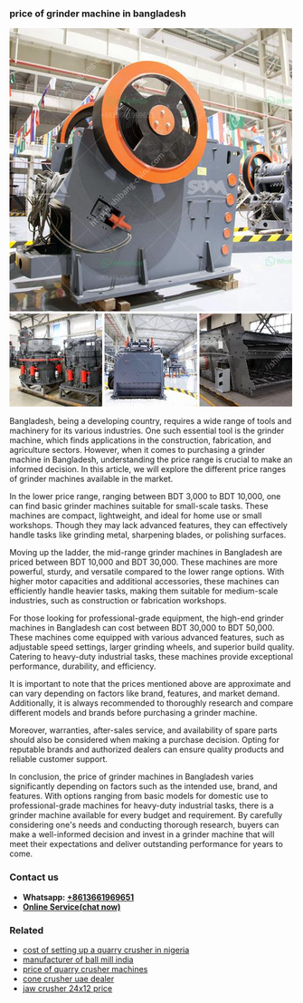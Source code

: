 <h3>price of grinder machine in bangladesh</h3><img src='1706753996.jpg' alt=''><p>Bangladesh, being a developing country, requires a wide range of tools and machinery for its various industries. One such essential tool is the grinder machine, which finds applications in the construction, fabrication, and agriculture sectors. However, when it comes to purchasing a grinder machine in Bangladesh, understanding the price range is crucial to make an informed decision. In this article, we will explore the different price ranges of grinder machines available in the market.</p><p>In the lower price range, ranging between BDT 3,000 to BDT 10,000, one can find basic grinder machines suitable for small-scale tasks. These machines are compact, lightweight, and ideal for home use or small workshops. Though they may lack advanced features, they can effectively handle tasks like grinding metal, sharpening blades, or polishing surfaces.</p><p>Moving up the ladder, the mid-range grinder machines in Bangladesh are priced between BDT 10,000 and BDT 30,000. These machines are more powerful, sturdy, and versatile compared to the lower range options. With higher motor capacities and additional accessories, these machines can efficiently handle heavier tasks, making them suitable for medium-scale industries, such as construction or fabrication workshops.</p><p>For those looking for professional-grade equipment, the high-end grinder machines in Bangladesh can cost between BDT 30,000 to BDT 50,000. These machines come equipped with various advanced features, such as adjustable speed settings, larger grinding wheels, and superior build quality. Catering to heavy-duty industrial tasks, these machines provide exceptional performance, durability, and efficiency.</p><p>It is important to note that the prices mentioned above are approximate and can vary depending on factors like brand, features, and market demand. Additionally, it is always recommended to thoroughly research and compare different models and brands before purchasing a grinder machine.</p><p>Moreover, warranties, after-sales service, and availability of spare parts should also be considered when making a purchase decision. Opting for reputable brands and authorized dealers can ensure quality products and reliable customer support.</p><p>In conclusion, the price of grinder machines in Bangladesh varies significantly depending on factors such as the intended use, brand, and features. With options ranging from basic models for domestic use to professional-grade machines for heavy-duty industrial tasks, there is a grinder machine available for every budget and requirement. By carefully considering one's needs and conducting thorough research, buyers can make a well-informed decision and invest in a grinder machine that will meet their expectations and deliver outstanding performance for years to come.</p><h3>Contact us</h3><ul><li><strong>Whatsapp:&nbsp;<a href="https://wa.me/8613661969651">+8613661969651</a></strong></li><li><a href="https://swt.shibang-china.com/?git&amp;zhl&amp;price of grinder machine in bangladesh"><strong>Online Service(chat now)</strong></a></li></ul><h3>Related</h3><ul><li><a href='cost of setting up a quarry crusher in nigeria.md'>cost of setting up a quarry crusher in nigeria</a></li><li><a href='manufacturer of ball mill india.md'>manufacturer of ball mill india</a></li><li><a href='price of quarry crusher machines.md'>price of quarry crusher machines</a></li><li><a href='cone crusher uae dealer.md'>cone crusher uae dealer</a></li><li><a href='jaw crusher 24x12 price.md'>jaw crusher 24x12 price</a></li></ul>
